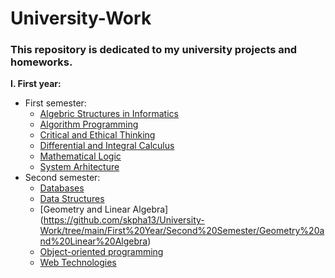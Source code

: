 # University-Work

###  This repository is dedicated to my university projects and homeworks.

**I. First year:**
   * First semester:
     * [Algebric Structures in Informatics](https://github.com/skpha13/Univeristy-Work/tree/main/First%20Year/First%20Semester/Algebric%20Structures%20in%20Computer%20Science)
     * [Algorithm Programming](https://github.com/skpha13/Univeristy-Work/tree/main/First%20Year/First%20Semester/Algoritm%20Programming)
     * [Critical and Ethical Thinking](https://github.com/skpha13/Univeristy-Work/tree/main/First%20Year/First%20Semester/Critical%20and%20Ethical%20Thinking)
     * [Differential and Integral Calculus](https://github.com/skpha13/Univeristy-Work/tree/main/First%20Year/First%20Semester/Differential%20and%20Integral%20Calculus)
     * [Mathematical Logic](https://github.com/skpha13/Univeristy-Work/tree/main/First%20Year/First%20Semester/Mathematical%20Logic)
     * [System Arhitecture](https://github.com/skpha13/Univeristy-Work/tree/main/First%20Year/First%20Semester/Sistem%20Arhitecture)
   * Second semester:
     * [Databases](https://github.com/skpha13/University-Work/tree/main/First%20Year/Second%20Semester/Databases)
     * [Data Structures](https://github.com/skpha13/University-Work/tree/main/First%20Year/Second%20Semester/Data%20Structures)
     * [Geometry and Linear Algebra] (https://github.com/skpha13/University-Work/tree/main/First%20Year/Second%20Semester/Geometry%20and%20Linear%20Algebra)
     * [Object-oriented programming](https://github.com/skpha13/University-Work/tree/main/First%20Year/Second%20Semester/Object-oriented%20programming)
     * [Web Technologies](https://github.com/skpha13/University-Work/tree/main/First%20Year/Second%20Semester/Web%20Technologies)